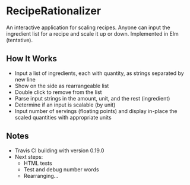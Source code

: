 # RecipeRationalizer

An interactive application for scaling recipes. Anyone can input the ingredient list for a recipe and scale it up or down.
Implemented in Elm (tentative).

## How It Works
* Input a list of ingredients, each with quantity, as strings separated by new line
* Show on the side as rearrangeable list
* Double click to remove from the list
* Parse input strings in the amount, unit, and the rest (ingredient)
* Determine if an input is scalable (by unit)
* Input number of servings (floating points) and display in-place the scaled quantities with appropriate units

## Notes
* Travis CI building with version 0.19.0
* Next steps:
    * HTML tests
    * Test and debug number words
    * Rearranging...
